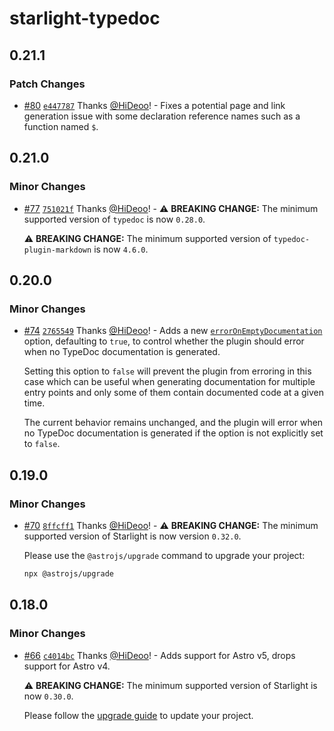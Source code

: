 # starlight-typedoc

## 0.21.1

### Patch Changes

- [#80](https://github.com/HiDeoo/starlight-typedoc/pull/80) [`e447787`](https://github.com/HiDeoo/starlight-typedoc/commit/e4477874721b8c8482375c35587aebabb3fa8d17) Thanks [@HiDeoo](https://github.com/HiDeoo)! - Fixes a potential page and link generation issue with some declaration reference names such as a function named `$`.

## 0.21.0

### Minor Changes

- [#77](https://github.com/HiDeoo/starlight-typedoc/pull/77) [`751021f`](https://github.com/HiDeoo/starlight-typedoc/commit/751021f9e1029600266cc8c3bea8232e385bbbc3) Thanks [@HiDeoo](https://github.com/HiDeoo)! - ⚠️ **BREAKING CHANGE:** The minimum supported version of `typedoc` is now `0.28.0`.

  ⚠️ **BREAKING CHANGE:** The minimum supported version of `typedoc-plugin-markdown` is now `4.6.0`.

## 0.20.0

### Minor Changes

- [#74](https://github.com/HiDeoo/starlight-typedoc/pull/74) [`2765549`](https://github.com/HiDeoo/starlight-typedoc/commit/276554979760b992d204ce25106c51611f289749) Thanks [@HiDeoo](https://github.com/HiDeoo)! - Adds a new [`errorOnEmptyDocumentation`](https://starlight-typedoc.vercel.app/configuration/#erroronemptydocumentation) option, defaulting to `true`, to control whether the plugin should error when no TypeDoc documentation is generated.

  Setting this option to `false` will prevent the plugin from erroring in this case which can be useful when generating documentation for multiple entry points and only some of them contain documented code at a given time.

  The current behavior remains unchanged, and the plugin will error when no TypeDoc documentation is generated if the option is not explicitly set to `false`.

## 0.19.0

### Minor Changes

- [#70](https://github.com/HiDeoo/starlight-typedoc/pull/70) [`8ffcff1`](https://github.com/HiDeoo/starlight-typedoc/commit/8ffcff196052e58913135db766a102d7c3a4fb94) Thanks [@HiDeoo](https://github.com/HiDeoo)! - ⚠️ **BREAKING CHANGE:** The minimum supported version of Starlight is now version `0.32.0`.

  Please use the `@astrojs/upgrade` command to upgrade your project:

  ```sh
  npx @astrojs/upgrade
  ```

## 0.18.0

### Minor Changes

- [#66](https://github.com/HiDeoo/starlight-typedoc/pull/66) [`c4014bc`](https://github.com/HiDeoo/starlight-typedoc/commit/c4014bc2669e2072c2a452367641f11cc621214b) Thanks [@HiDeoo](https://github.com/HiDeoo)! - Adds support for Astro v5, drops support for Astro v4.

  ⚠️ **BREAKING CHANGE:** The minimum supported version of Starlight is now `0.30.0`.

  Please follow the [upgrade guide](https://github.com/withastro/starlight/releases/tag/%40astrojs/starlight%400.30.0) to update your project.
